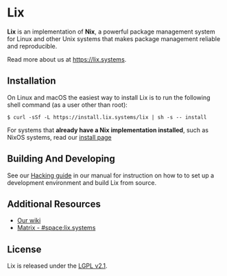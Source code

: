 # Lix

**Lix** is an implementation of **Nix**, a powerful package management system for Linux and other Unix systems that makes package management reliable and reproducible.

Read more about us at https://lix.systems.

## Installation

On Linux and macOS the easiest way to install Lix is to run the following shell command
(as a user other than root):

```console
$ curl -sSf -L https://install.lix.systems/lix | sh -s -- install
```

For systems that **already have a Nix implementation installed**, such as NixOS systems, read our [install page](https://lix.systems/install)

## Building And Developing

See our [Hacking guide](https://git.lix.systems/lix-project/lix/src/branch/main/doc/manual/src/contributing/hacking.md) in our manual for instruction on how to to set up a development environment and build Lix from source.

## Additional Resources

- [Our wiki](https://wiki.lix.systems)
- [Matrix - #space:lix.systems](https://matrix.to/#/#space:lix.systems)

## License

Lix is released under the [LGPL v2.1](./COPYING).
